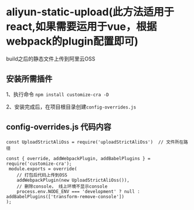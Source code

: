 # aliyun-static-upload(此方法适用于react,如果需要运用于vue，根据webpack的plugin配置即可)
build之后的静态文件上传到阿里云OSS

## 安装所需插件
1、执行命令 `npm install customize-cra -D`

2、安装完成后，在项目根目录创建`config-overrides.js`
## config-overrides.js  代码内容
```
const UploadStrictAliOss = require('uploadStrictAliOss')  // 文件所在路径

const { override, addWebpackPlugin, addBabelPlugins } = require('customize-cra');
 module.exports = override(
    // 打包后代码上传到OSS
    addWebpackPlugin(new UploadStrictAliOss()),
    // 删除console， 线上环境不显示console
    process.env.NODE_ENV === 'development' ? null : addBabelPlugins(['transform-remove-console'])
);
```

